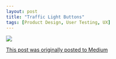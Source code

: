 ```yaml
---
layout: post
title: "Traffic Light Buttons"
tags: [Product Design, User Testing, UX]
---
```

![](https://miro.medium.com/v2/resize:fit:2000/format:webp/1*Ygc4aoYT59rYxyEX_E4qxA.png)

[This post was originally posted to Medium](https://medium.com/@FoudaMoh/traffic-light-buttons-9b3fc398c23)

